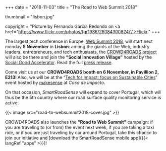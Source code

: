 +++
date = "2018-11-03"
title = "The Road to Web Summit 2018"

thumbnail = "lisbon.jpg"

copyright = "Picture by Fernando García Redondo on <a href=\"https://www.flickr.com/photos/fgr1986/28084300824/\">Flickr</a>."
+++

The largest tech conference in Europe, [Web&nbsp;Summit&nbsp;2018](https://websummit.com/), will start next monday **5 November** in **Lisbon**: among the giants of the Web, industry leaders, entrepreneurs, and tech enthusiasts, the [CROWD4ROADS project](http://www.c4rs.eu) will also be there and join the **“Social Innovation Village”** hosted by the [Social Good Accelerator](http://socialgoodaccelerator.eu/).
Read the full [press release](https://drive.google.com/file/d/152Cr7omy5XaId-E93zkgK-hs-zeuIMAi/view).

Come visit us at our **CROWD4ROADS booth on 6 November, in Pavillion 2, E213**!
Also, we will be at the “[Tech for Impact: focus on Sustainable Cities](https://www.eventbrite.com/e/tech-for-impact-focus-on-sustainable-cities-by-makesense-c40-soga-french-tech-tickets-51251152577)” event hosted by [makesense](https://makesense.org/en/) at *Casa de Impacto*.

On that occasion, *SmartRoadSense* will expand to cover Portugal, which will thus be the 5th country where our road surface quality monitoring service is active.

{{< image src="road-to-websummit2018-cover.jpg" >}}

CROWD4ROADS also launches the **“Road to Web Summit”** campaign: if you are traveling to (or from) the event next week, if you are taking a taxi ride, or if you are just traveling by car around Portugal, take this chance to join our initiative and [download the SmartRoadSense mobile app]({{< langRef "apps" >}})!
